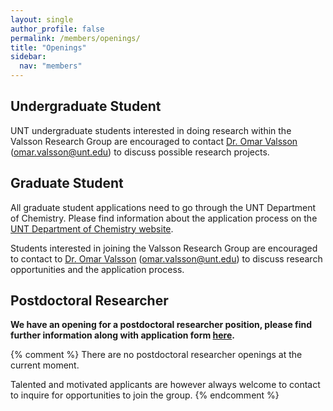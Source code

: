 ```yaml
---
layout: single
author_profile: false
permalink: /members/openings/
title: "Openings"
sidebar:
  nav: "members"
---
```


## Undergraduate Student
UNT undergraduate students interested in doing research within the Valsson Research Group are encouraged to contact [Dr. Omar Valsson]({{site.url}}/members/omar-valsson) ([omar.valsson@unt.edu]([mailto:omar.valsson@unt.edu)) to discuss possible research projects.

## Graduate Student
All graduate student applications need to go through the UNT Department of Chemistry. Please find information about the application process on the [UNT Department of Chemistry website](https://chemistry.unt.edu/graduate-program/prospective-students).

Students interested in joining the Valsson Research Group are encouraged to contact to [Dr. Omar Valsson]({{site.url}}/members/omar-valsson) ([omar.valsson@unt.edu]([mailto:omar.valsson@unt.edu)) to discuss research opportunities and the application process.

## Postdoctoral Researcher
**We have an opening for a postdoctoral researcher position, please find further information along with application form [here](https://jobs.untsystem.edu/postings/63766).**

{% comment %}
There are no postdoctoral researcher openings at the current moment.

Talented and motivated applicants are however always welcome to contact
to inquire for
opportunities to join the group.
{% endcomment %}
